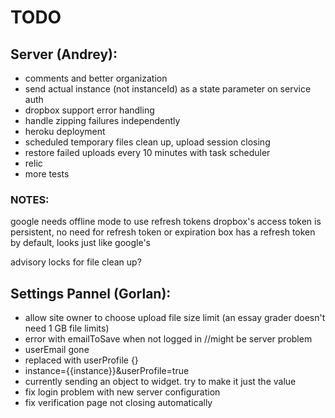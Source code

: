# TODO

## Server (Andrey):
- comments and better organization
- send actual instance (not instanceId) as a state parameter on service auth
- dropbox support error handling
- handle zipping failures independently
- heroku deployment
- scheduled temporary files clean up, upload session closing
- restore failed uploads every 10 minutes with task scheduler
- relic
- more tests

### NOTES:
google needs offline mode to use refresh tokens
dropbox's access token is persistent, no need for refresh token or expiration
box has a refresh token by default, looks just like google's

advisory locks for file clean up?


## Settings Pannel (Gorlan):
- allow site owner to choose upload file size limit (an essay grader doesn't need 1 GB file limits)
- error with emailToSave when not logged in //might be server problem
- userEmail gone
- replaced with userProfile {}
- instance={{instance}}&userProfile=true
- currently sending an object to widget. try to make it just the value
- fix login problem with new server configuration
- fix verification page not closing automatically
